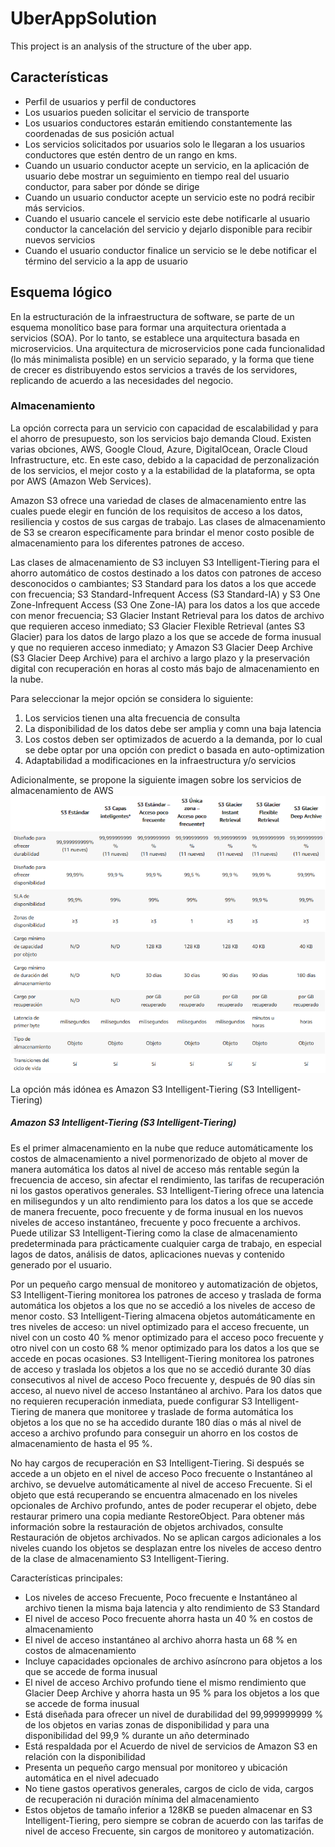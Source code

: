 # UberAppSolution
This project is an analysis of the structure of the uber app.

## Características
- Perfil de usuarios y perfil de conductores 
- Los usuarios pueden solicitar el servicio de transporte
- Los usuarios conductores estarán emitiendo constantemente las coordenadas de sus
posición actual
- Los servicios solicitados por usuarios solo le llegaran a los usuarios conductores que estén
dentro de un rango en kms.
- Cuando un usuario conductor acepte un servicio, en la aplicación de usuario debe mostrar un
seguimiento en tiempo real del usuario conductor, para saber por dónde se dirige
- Cuando un usuario conductor acepte un servicio este no podrá recibir más servicios.
- Cuando el usuario cancele el servicio este debe notificarle al usuario conductor la
cancelación del servicio y dejarlo disponible para recibir nuevos servicios
- Cuando el usuario conductor finalice un servicio se le debe notificar el término del servicio a
la app de usuario

## Esquema lógico
En la estructuración de la infraestructura de software, se parte de un esquema monolítico base para formar una arquitectura orientada a servicios (SOA). Por lo tanto, se establece una arquitectura basada en microservicios.
Una arquitectura de microservicios pone cada funcionalidad (lo más minimalista posible) en un servicio separado, y la forma que tiene de crecer es distribuyendo estos servicios a través de los servidores, replicando de acuerdo a las necesidades del negocio.

### Almacenamiento
La opción correcta para un servicio con capacidad de escalabilidad y para el ahorro de presupuesto, son los servicios bajo demanda Cloud. Existen varias obciones, AWS, Google Cloud, Azure, DigitalOcean, Oracle Cloud Infrastructure, etc. En este caso, debido a la capacidad de perzonalización de los servicios, el mejor costo y a la estabilidad de la plataforma, se opta por AWS (Amazon Web Services).

Amazon S3 ofrece una variedad de clases de almacenamiento entre las cuales puede elegir en función de los requisitos de acceso a los datos, resiliencia y costos de sus cargas de trabajo. Las clases de almacenamiento de S3 se crearon específicamente para brindar el menor costo posible de almacenamiento para los diferentes patrones de acceso.

Las clases de almacenamiento de S3 incluyen S3 Intelligent-Tiering para el ahorro automático de costos destinado a los datos con patrones de acceso desconocidos o cambiantes; S3 Standard para los datos a los que accede con frecuencia; S3 Standard-Infrequent Access (S3 Standard-IA) y S3 One Zone-Infrequent Access (S3 One Zone-IA) para los datos a los que accede con menor frecuencia; S3 Glacier Instant Retrieval para los datos de archivo que requieren acceso inmediato; S3 Glacier Flexible Retrieval (antes S3 Glacier) para los datos de largo plazo a los que se accede de forma inusual y que no requieren acceso inmediato; y Amazon S3 Glacier Deep Archive (S3 Glacier Deep Archive) para el archivo a largo plazo y la preservación digital con recuperación en horas al costo más bajo de almacenamiento en la nube. 

Para seleccionar la mejor opción se considera lo siguiente:
1. Los servicios tienen una alta frecuencia de consulta
2. La disponibilidad de los datos debe ser amplia y comn una baja latencia
3. Los costos deben ser optimizados de acuerdo a la demanda, por lo cual se debe optar por una opción con predict o basada en auto-optimization
4.  Adaptabilidad a modificaciones en la infraestructura y/o servicios

Adicionalmente, se propone la siguiente imagen sobre los servicios de almacenamiento de AWS
![](Galery/OpcionesStorageAWS.png)

La opción más idónea es  Amazon S3 Intelligent-Tiering (S3 Intelligent-Tiering)

##### Amazon S3 Intelligent-Tiering (S3 Intelligent-Tiering) 
Es el primer almacenamiento en la nube que reduce automáticamente los costos de almacenamiento a nivel pormenorizado de objeto al mover de manera automática los datos al nivel de acceso más rentable según la frecuencia de acceso, sin afectar el rendimiento, las tarifas de recuperación ni los gastos operativos generales. S3 Intelligent-Tiering ofrece una latencia en milisegundos y un alto rendimiento para los datos a los que se accede de manera frecuente, poco frecuente y de forma inusual en los nuevos niveles de acceso instantáneo, frecuente y poco frecuente a archivos. Puede utilizar S3 Intelligent-Tiering como la clase de almacenamiento predeterminada para prácticamente cualquier carga de trabajo, en especial lagos de datos, análisis de datos, aplicaciones nuevas y contenido generado por el usuario.

Por un pequeño cargo mensual de monitoreo y automatización de objetos, S3 Intelligent-Tiering monitorea los patrones de acceso y traslada de forma automática los objetos a los que no se accedió a los niveles de acceso de menor costo. S3 Intelligent-Tiering almacena objetos automáticamente en tres niveles de acceso: un nivel optimizado para el acceso frecuente, un nivel con un costo 40 % menor optimizado para el acceso poco frecuente y otro nivel con un costo 68 % menor optimizado para los datos a los que se accede en pocas ocasiones. S3 Intelligent-Tiering monitorea los patrones de acceso y traslada los objetos a los que no se accedió durante 30 días consecutivos al nivel de acceso Poco frecuente y, después de 90 días sin acceso, al nuevo nivel de acceso Instantáneo al archivo. Para los datos que no requieren recuperación inmediata, puede configurar S3 Intelligent-Tiering de manera que monitoree y traslade de forma automática los objetos a los que no se ha accedido durante 180 días o más al nivel de acceso a archivo profundo para conseguir un ahorro en los costos de almacenamiento de hasta el 95 %.

No hay cargos de recuperación en S3 Intelligent-Tiering. Si después se accede a un objeto en el nivel de acceso Poco frecuente o Instantáneo al archivo, se devuelve automáticamente al nivel de acceso Frecuente. Si el objeto que está recuperando se encuentra almacenado en los niveles opcionales de Archivo profundo, antes de poder recuperar el objeto, debe restaurar primero una copia mediante RestoreObject.  Para obtener más información sobre la restauración de objetos archivados, consulte Restauración de objetos archivados. No se aplican cargos adicionales a los niveles cuando los objetos se desplazan entre los niveles de acceso dentro de la clase de almacenamiento S3 Intelligent-Tiering.

Características principales:

- Los niveles de acceso Frecuente, Poco frecuente e Instantáneo al archivo tienen la misma baja latencia y alto rendimiento de S3 Standard
- El nivel de acceso Poco frecuente ahorra hasta un 40 % en costos de almacenamiento
- El nivel de acceso instantáneo al archivo ahorra hasta un 68 % en costos de almacenamiento
- Incluye capacidades opcionales de archivo asíncrono para objetos a los que se accede de forma inusual
- El nivel de acceso Archivo profundo tiene el mismo rendimiento que Glacier Deep Archive y ahorra hasta un 95 % para los objetos a los que se accede de forma inusual
- Está diseñada para ofrecer un nivel de durabilidad del 99,999999999 % de los objetos en varias zonas de disponibilidad y para una disponibilidad del 99,9 % durante un año determinado
- Está respaldada por el Acuerdo de nivel de servicios de Amazon S3 en relación con la disponibilidad
- Presenta un pequeño cargo mensual por monitoreo y ubicación automática en el nivel adecuado
- No tiene gastos operativos generales, cargos de ciclo de vida, cargos de recuperación ni duración mínima del almacenamiento
- Estos objetos de tamaño inferior a 128KB se pueden almacenar en S3 Intelligent-Tiering, pero siempre se cobran de acuerdo con las tarifas de nivel de acceso Frecuente, sin cargos de monitoreo y automatización.


